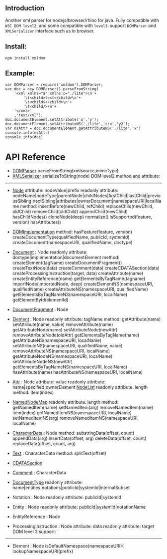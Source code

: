 Introduction
-------
Another xml parser for nodejs/browser/rhino for java.
Fully compatible with `W3C DOM level2`; and some compatible with `level3`.
support `DOMParser` and `XMLSerializer` interface such as in browser.

Install:
-------
	npm install xmldom
Example:
-------
	var DOMParser = require('xmldom').DOMParser;
	var doc = new DOMParser().parseFromString(
	    '<xml xmlns="a" xmlns:c="./lite">\n'+
	        '\t<child>test</child>\n'+
	        '\t<child></child>\n'+
	        '\t<child/>\n'+
	    '</xml>'
	    ,'text/xml');
	doc.documentElement.setAttribute('x','y');
	doc.documentElement.setAttributeNS('./lite','c:x','y2');
	var nsAttr = doc.documentElement.getAttributeNS('./lite','x')
	console.info(nsAttr)
	console.info(doc)
	
API Reference
=====
 * [DOMParser](https://developer.mozilla.org/en/DOMParser)
	parseFromString(xmlsource,mimeType)
 * [XMLSerializer](https://developer.mozilla.org/en/XMLSerializer)
	serializeToString(node)
DOM level2 method and attribute:
------
 * [Node](http://www.w3.org/TR/2000/REC-DOM-Level-2-Core-20001113/core.html#ID-1950641247)
	attribute:
		nodeValue|prefix
	readonly attribute:
		nodeName|nodeType|parentNode|childNodes|firstChild|lastChild|previousSibling|nextSibling|attributes|ownerDocument|namespaceURI|localName
	method:	
		insertBefore(newChild, refChild)
		replaceChild(newChild, oldChild)
		removeChild(oldChild)
		appendChild(newChild)
		hasChildNodes()
		cloneNode(deep)
		normalize()
		isSupported(feature, version)
		hasAttributes()
 * [DOMImplementation](http://www.w3.org/TR/2000/REC-DOM-Level-2-Core-20001113/core.html#ID-102161490)
	method:
		hasFeature(feature, version)
		createDocumentType(qualifiedName, publicId, systemId)
		createDocument(namespaceURI, qualifiedName, doctype)
 * [Document](http://www.w3.org/TR/2000/REC-DOM-Level-2-Core-20001113/core.html#i-Document) : Node
	readonly attribute:
		doctype|implementation|documentElement
	method:
		createElement(tagName)
		createDocumentFragment()
		createTextNode(data)
		createComment(data)
		createCDATASection(data)
		createProcessingInstruction(target, data)
		createAttribute(name)
		createEntityReference(name)
		getElementsByTagName(tagname)
		importNode(importedNode, deep)
		createElementNS(namespaceURI, qualifiedName)
		createAttributeNS(namespaceURI, qualifiedName)
		getElementsByTagNameNS(namespaceURI, localName)
		getElementById(elementId)
 * [DocumentFragment](http://www.w3.org/TR/2000/REC-DOM-Level-2-Core-20001113/core.html#ID-B63ED1A3) : Node
 * [Element](http://www.w3.org/TR/2000/REC-DOM-Level-2-Core-20001113/core.html#ID-745549614) : Node
	readonly attribute:
		tagName
	method:
		getAttribute(name)
		setAttribute(name, value)
		removeAttribute(name)
		getAttributeNode(name)
		setAttributeNode(newAttr)
		removeAttributeNode(oldAttr)
		getElementsByTagName(name)
		getAttributeNS(namespaceURI, localName)
		setAttributeNS(namespaceURI, qualifiedName, value)
		removeAttributeNS(namespaceURI, localName)
		getAttributeNodeNS(namespaceURI, localName)
		setAttributeNodeNS(newAttr)
		getElementsByTagNameNS(namespaceURI, localName)
		hasAttribute(name)
		hasAttributeNS(namespaceURI, localName)
 * [Attr](http://www.w3.org/TR/2000/REC-DOM-Level-2-Core-20001113/core.html#ID-637646024) : Node
	attribute:
		value
	readonly attribute:
		name|specified|ownerElement
	[NodeList](http://www.w3.org/TR/2000/REC-DOM-Level-2-Core-20001113/core.html#ID-536297177)
	readonly attribute:
		length
	method:
		item(index)
	
 * [NamedNodeMap](http://www.w3.org/TR/2000/REC-DOM-Level-2-Core-20001113/core.html#ID-1780488922)
	readonly attribute:
		length
	method:
		getNamedItem(name)
		setNamedItem(arg)
		removeNamedItem(name)
		item(index)
		getNamedItemNS(namespaceURI, localName)
		setNamedItemNS(arg)
		removeNamedItemNS(namespaceURI, localName)
 * [CharacterData](http://www.w3.org/TR/2000/REC-DOM-Level-2-Core-20001113/core.html#ID-FF21A306) : Node
	method:
		substringData(offset, count)
		appendData(arg)
		insertData(offset, arg)
		deleteData(offset, count)
		replaceData(offset, count, arg)
 * [Text](http://www.w3.org/TR/2000/REC-DOM-Level-2-Core-20001113/core.html#ID-1312295772) : CharacterData
	method:
		splitText(offset)
 * [CDATASection](http://www.w3.org/TR/2000/REC-DOM-Level-2-Core-20001113/core.html#ID-667469212)
 * [Comment](http://www.w3.org/TR/2000/REC-DOM-Level-2-Core-20001113/core.html#ID-1728279322) : CharacterData
	
 * [DocumentType](http://www.w3.org/TR/2000/REC-DOM-Level-2-Core-20001113/core.html#ID-412266927)
	readonly attribute:
		name|entities|notations|publicId|systemId|internalSubset
 * Notation : Node
	readonly attribute:
		publicId|systemId
 * Entity : Node
	readonly attribute:
		publicId|systemId|notationName
 * EntityReference : Node 
 * ProcessingInstruction : Node 
	attribute:
		data
	readonly attribute:
		target
DOM level 3 support:
-----
 * Element : Node
	isDefaultNamespace(namespaceURI){
    lookupNamespaceURI(prefix)
